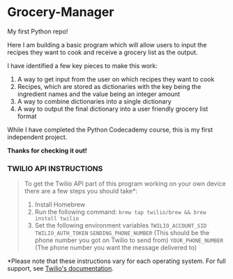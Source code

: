 # Grocery-Manager

My first Python repo!

Here I am building a basic program which will allow users to input the recipes they want to cook and receive a grocery list as the output.

I have identified a few key pieces to make this work:
  1. A way to get input from the user on which recipes they want to cook
  2. Recipes, which are stored as dictionaries with the key being the ingredient names and the value being an integer amount
  3. A way to combine dictionaries into a single dictionary
  4. A way to output the final dictionary into a user friendly grocery list format

While I have completed the Python Codecademy course, this is my first independent project. 

**Thanks for checking it out!**

### TWILIO API INSTRUCTIONS

>To get the Twilio API part of this program working on your own device there are a few steps you should take\*:
>  1. Install Homebrew
>  2. Run the following command: `brew tap twilio/brew && brew install twilio`
>  3. Set the following environment variables
>    `TWILIO_ACCOUNT_SID`
>    `TWILIO_AUTH_TOKEN`
>    `SENDING_PHONE_NUMBER` (This should be the phone number you got on Twilio to send from)
>    `YOUR_PHONE_NUMBER` (The phone number you want the message delivered to)

\*Please note that these instructions vary for each operating system. For full support, see [Twilio's documentation](https://www.twilio.com/docs/sms/quickstart/python).
